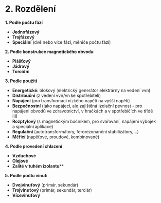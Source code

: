 # **2. Rozdělení**

**1. Podle počtu fází**

* **Jednofázový**
* **Trojfázový**
* **Speciální** (dvě nebo více fází, měniče počtu fází)

**2. Podle konstrukce magnetického obvodu**

* **Plášťový**
* **Jádrový**
* **Toroidní**

**3. Podle použití**

* **Energetické**: blokový (elektrický generátor elektrárny na vedení vvn)
* **Distribuční** (z vedení vvn/vn ke spotřebiteli)
* **Napájecí** (pro transformaci nízkého napětí na vyšší napětí)
* **Bezpečnostní** (jako napájecí, ale zajištěná izolační pevnost - pro napájení obvodů ve zdravotnictví, v hračkách a v spotřebičích ve třídě III)
* **Rozptylový** (s magnetickým bočníkem, pro svařování, napájení výbojek a speciální aplikace)
* **Regulační** (autotransformátory, ferorezonanční stabilizátory,...)
* **Měřicí** (napěťové, proudové, kombinované)

**4. Podle provedení chlazení**

* **Vzduchové**
* **Olejové**
* **Zalité v tuhém izolantu****

**5. Podle počtu vinutí**

* **Dvojvinuťový** (primár, sekundár)
* **Trojvinuťový** (primár, sekundár, terciár)
* **Vícevinuťový**
 
 
